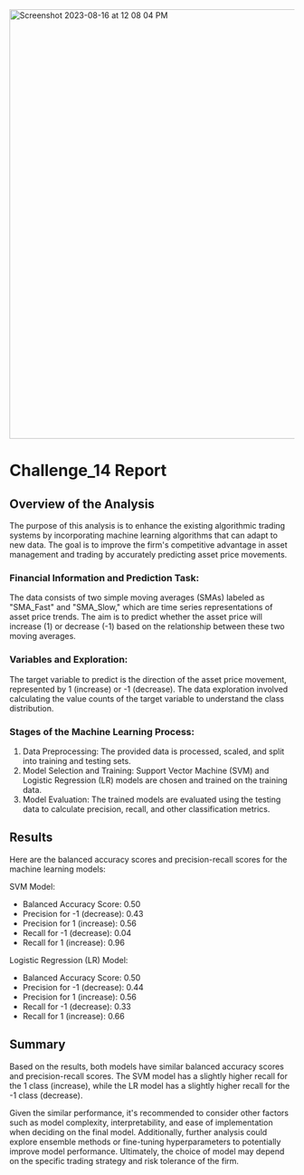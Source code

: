 <img width="759" alt="Screenshot 2023-08-16 at 12 08 04 PM" src="https://github.com/P4RASTOO/Challenge_14/assets/132952512/c595424e-ee96-4e22-be68-5a7236a9d52b">

# Challenge_14 Report

## Overview of the Analysis
The purpose of this analysis is to enhance the existing algorithmic trading systems by incorporating machine learning algorithms that can adapt to new data. The goal is to improve the firm's competitive advantage in asset management and trading by accurately predicting asset price movements.

### Financial Information and Prediction Task:

The data consists of two simple moving averages (SMAs) labeled as "SMA_Fast" and "SMA_Slow," which are time series representations of asset price trends. The aim is to predict whether the asset price will increase (1) or decrease (-1) based on the relationship between these two moving averages.

### Variables and Exploration:
The target variable to predict is the direction of the asset price movement, represented by 1 (increase) or -1 (decrease). The data exploration involved calculating the value counts of the target variable to understand the class distribution.

### Stages of the Machine Learning Process:

1) Data Preprocessing: The provided data is processed, scaled, and split into training and testing sets.
2) Model Selection and Training: Support Vector Machine (SVM) and Logistic Regression (LR) models are chosen and trained on the training data.
3) Model Evaluation: The trained models are evaluated using the testing data to calculate precision, recall, and other classification metrics.


## Results
Here are the balanced accuracy scores and precision-recall scores for the machine learning models:

SVM Model:

* Balanced Accuracy Score: 0.50
* Precision for -1 (decrease): 0.43
* Precision for 1 (increase): 0.56
* Recall for -1 (decrease): 0.04
* Recall for 1 (increase): 0.96


Logistic Regression (LR) Model:

* Balanced Accuracy Score: 0.50
* Precision for -1 (decrease): 0.44
* Precision for 1 (increase): 0.56
* Recall for -1 (decrease): 0.33
* Recall for 1 (increase): 0.66

## Summary

Based on the results, both models have similar balanced accuracy scores and precision-recall scores. The SVM model has a slightly higher recall for the 1 class (increase), while the LR model has a slightly higher recall for the -1 class (decrease).

Given the similar performance, it's recommended to consider other factors such as model complexity, interpretability, and ease of implementation when deciding on the final model. Additionally, further analysis could explore ensemble methods or fine-tuning hyperparameters to potentially improve model performance. Ultimately, the choice of model may depend on the specific trading strategy and risk tolerance of the firm.
